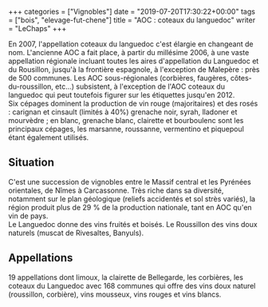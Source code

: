 +++
categories = ["Vignobles"]
date = "2019-07-20T17:30:22+00:00"
tags = ["bois", "elevage-fut-chene"] 
title = "AOC : coteaux du languedoc"
writer = "LeChaps"
+++

En 2007, l'appellation coteaux du languedoc c'est élargie en changeant de nom. L'ancienne AOC a fait place, à partir du millésime 2006, à une vaste appellation régionale incluant toutes les aires d'appellation du Languedoc et du Rousillon, jusqu'à la frontière espagnole, à l'exception de Malepère : près de 500 communes. Les AOC sous-régionales (corbières, faugères, côtes-du-roussillon, etc...) subsistent, à l'exception de l'AOC coteaux du languedoc qui peut toutefois figurer sur les étiquettes jusqu'en 2012.  
Six cépages dominent la production de vin rouge (majoritaires) et des rosés : carignan et cinsault (limités à 40%) grenache noir, syrah, lladoner et mourvèdre ; en blanc, grenache blanc, clairette et bourboulenc sont les principaux cépages, les marsanne, roussanne, vermentino et piquepoul étant également utilisés.

## Situation

C'est une succession de vignobles entre le Massif central et les Pyrénées orientales, de Nîmes à Carcassonne. Très riche dans sa diversité, notamment sur le plan géologique (reliefs accidentés et sol strès variés), la région produit plus de 29 % de la production nationale, tant en AOC qu'en vin de pays.  
Le Languedoc donne des vins fruités et boisés. Le Roussillon des vins doux naturels (muscat de Rivesaltes, Banyuls).

## Appellations

19 appellations dont limoux, la clairette de Bellegarde, les corbières, les coteaux du Languedoc avec 168 communes qui offre des vins doux naturel (roussillon, corbière), vins mousseux, vins rouges et vins blancs.
